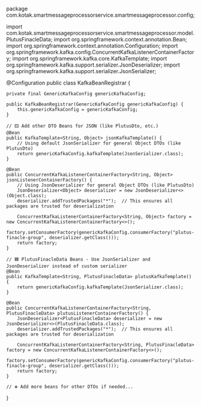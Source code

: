 package com.kotak.smartmessageprocessorservice.smartmessageprocessor.config;

import com.kotak.smartmessageprocessorservice.smartmessageprocessor.model.PlutusFinacleData;
import org.springframework.context.annotation.Bean;
import org.springframework.context.annotation.Configuration;
import org.springframework.kafka.config.ConcurrentKafkaListenerContainerFactory;
import org.springframework.kafka.core.KafkaTemplate;
import org.springframework.kafka.support.serializer.JsonDeserializer;
import org.springframework.kafka.support.serializer.JsonSerializer;

@Configuration
public class KafkaBeanRegistrar {

    private final GenericKafkaConfig genericKafkaConfig;

    public KafkaBeanRegistrar(GenericKafkaConfig genericKafkaConfig) {
        this.genericKafkaConfig = genericKafkaConfig;
    }

    // 🟨 Add other DTO Beans for JSON (like PlutusDto, etc.)
    @Bean
    public KafkaTemplate<String, Object> jsonKafkaTemplate() {
        // Using default JsonSerializer for general Object DTOs (like PlutusDto)
        return genericKafkaConfig.kafkaTemplate(JsonSerializer.class);
    }

    @Bean
    public ConcurrentKafkaListenerContainerFactory<String, Object> jsonListenerContainerFactory() {
        // Using JsonDeserializer for general Object DTOs (like PlutusDto)
        JsonDeserializer<Object> deserializer = new JsonDeserializer<>(Object.class);
        deserializer.addTrustedPackages("*");  // This ensures all packages are trusted for deserialization

        ConcurrentKafkaListenerContainerFactory<String, Object> factory = new ConcurrentKafkaListenerContainerFactory<>();
        factory.setConsumerFactory(genericKafkaConfig.consumerFactory("plutus-finacle-group", deserializer.getClass()));
        return factory;
    }

    // 🟦 PlutusFinacleData Beans - Use JsonSerializer and JsonDeserializer instead of custom serializer
    @Bean
    public KafkaTemplate<String, PlutusFinacleData> plutusKafkaTemplate() {
        return genericKafkaConfig.kafkaTemplate(JsonSerializer.class);
    }

    @Bean
    public ConcurrentKafkaListenerContainerFactory<String, PlutusFinacleData> plutusListenerContainerFactory() {
        JsonDeserializer<PlutusFinacleData> deserializer = new JsonDeserializer<>(PlutusFinacleData.class);
        deserializer.addTrustedPackages("*");  // This ensures all packages are trusted for deserialization

        ConcurrentKafkaListenerContainerFactory<String, PlutusFinacleData> factory = new ConcurrentKafkaListenerContainerFactory<>();
        factory.setConsumerFactory(genericKafkaConfig.consumerFactory("plutus-finacle-group", deserializer.getClass()));
        return factory;
    }

    // ➕ Add more beans for other DTOs if needed...
}
